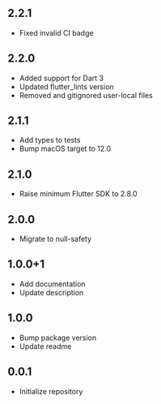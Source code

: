 ## 2.2.1

- Fixed invalid CI badge

## 2.2.0

- Added support for Dart 3
- Updated flutter_lints version
- Removed and gitignored user-local files

## 2.1.1

- Add types to tests
- Bump macOS target to 12.0

## 2.1.0

- Raise minimum Flutter SDK to 2.8.0

## 2.0.0

- Migrate to null-safety

## 1.0.0+1

- Add documentation
- Update description

## 1.0.0

- Bump package version
- Update readme

## 0.0.1

- Initialize repository
